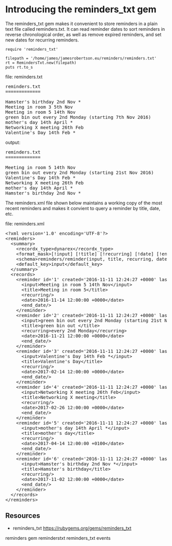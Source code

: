 # Introducing the reminders_txt gem

The reminders_txt gem makes it convenient to store reminders in a plain text file called reminders.txt. It can read reminder dates to sort reminders in reverse chronological order, as well as remove expired reminders, and set new dates for recurring reminders.

    require 'reminders_txt'

    filepath = '/home/james/jamesrobertson.eu/reminders/reminders.txt'
    rt = RemindersTxt.new(filepath)
    puts rt.to_s


file: reminders.txt

<pre>
reminders.txt
=============

Hamster's birthday 2nd Nov *
Meeting in room 3 5th Nov
Meeting in room 5 14th Nov
green bin out every 2nd Monday (starting 7th Nov 2016)
mother's day 14th April *
Networking X meeting 26th Feb
Valentine's Day 14th Feb *
</pre>

output:

<pre>
reminders.txt
=============

Meeting in room 5 14th Nov
green bin out every 2nd Monday (starting 21st Nov 2016)
Valentine's Day 14th Feb *
Networking X meeting 26th Feb
mother's day 14th April *
Hamster's birthday 2nd Nov *
</pre>

The reminders.xml file shown below maintains a working copy of the most recent reminders and makes it convient to query a reminder by title, date, etc.

file: reminders.xml

<pre>
&lt;?xml version='1.0' encoding='UTF-8'?&gt;
&lt;reminders&gt;
  &lt;summary&gt;
    &lt;recordx_type&gt;dynarex&lt;/recordx_type&gt;
    &lt;format_mask&gt;[!input] [!title] [!recurring] [!date] [!end_date]&lt;/format_mask&gt;
    &lt;schema&gt;reminders/reminder(input, title, recurring, date, end_date)&lt;/schema&gt;
    &lt;default_key&gt;input&lt;/default_key&gt;
  &lt;/summary&gt;
  &lt;records&gt;
    &lt;reminder id='1' created='2016-11-11 12:24:27 +0000' last_modified=''&gt;
      &lt;input&gt;Meeting in room 5 14th Nov&lt;/input&gt;
      &lt;title&gt;Meeting in room 5&lt;/title&gt;
      &lt;recurring/&gt;
      &lt;date&gt;2016-11-14 12:00:00 +0000&lt;/date&gt;
      &lt;end_date/&gt;
    &lt;/reminder&gt;
    &lt;reminder id='2' created='2016-11-11 12:24:27 +0000' last_modified=''&gt;
      &lt;input&gt;green bin out every 2nd Monday (starting 21st Nov 2016)&lt;/input&gt;
      &lt;title&gt;green bin out &lt;/title&gt;
      &lt;recurring&gt;every 2nd Monday&lt;/recurring&gt;
      &lt;date&gt;2016-11-21 12:00:00 +0000&lt;/date&gt;
      &lt;end_date/&gt;
    &lt;/reminder&gt;
    &lt;reminder id='3' created='2016-11-11 12:24:27 +0000' last_modified=''&gt;
      &lt;input&gt;Valentine's Day 14th Feb *&lt;/input&gt;
      &lt;title&gt;Valentine's Day&lt;/title&gt;
      &lt;recurring/&gt;
      &lt;date&gt;2017-02-14 12:00:00 +0000&lt;/date&gt;
      &lt;end_date/&gt;
    &lt;/reminder&gt;
    &lt;reminder id='4' created='2016-11-11 12:24:27 +0000' last_modified=''&gt;
      &lt;input&gt;Networking X meeting 26th Feb&lt;/input&gt;
      &lt;title&gt;Networking X meeting&lt;/title&gt;
      &lt;recurring/&gt;
      &lt;date&gt;2017-02-26 12:00:00 +0000&lt;/date&gt;
      &lt;end_date/&gt;
    &lt;/reminder&gt;
    &lt;reminder id='5' created='2016-11-11 12:24:27 +0000' last_modified=''&gt;
      &lt;input&gt;mother's day 14th April *&lt;/input&gt;
      &lt;title&gt;mother's day&lt;/title&gt;
      &lt;recurring/&gt;
      &lt;date&gt;2017-04-14 12:00:00 +0100&lt;/date&gt;
      &lt;end_date/&gt;
    &lt;/reminder&gt;
    &lt;reminder id='6' created='2016-11-11 12:24:27 +0000' last_modified=''&gt;
      &lt;input&gt;Hamster's birthday 2nd Nov *&lt;/input&gt;
      &lt;title&gt;Hamster's birthday&lt;/title&gt;
      &lt;recurring/&gt;
      &lt;date&gt;2017-11-02 12:00:00 +0000&lt;/date&gt;
      &lt;end_date/&gt;
    &lt;/reminder&gt;
  &lt;/records&gt;
&lt;/reminders&gt;
</pre>
  

## Resources

* reminders_txt https://rubygems.org/gems/reminders_txt

reminders gem reminderstxt reminders_txt events
